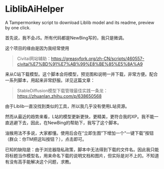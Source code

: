 # LiblibAiHelper
A Tampermonkey script to download Liblib model and its readme, preview by one click.

首先说，我不会JS。所有代码都是NewBing写的，我只是微调。

这个项目的缘由是因为我经常使用

> Civitai网站辅助：https://greasyfork.org/zh-CN/scripts/460557-civitai%E7%BD%91%E7%AB%99%E8%BE%85%E5%8A%A9

来从C站下载模型。这个脚本会将模型，预览图和说明一并下载，非常方便。配合一系列脚本，用起来非常舒服。详见这篇文章：

> StableDiffusion模型下载管理最佳实践一条龙：https://zhuanlan.zhihu.com/p/638650568

由于Liblib一直没找到类似的工具，所以我几乎没有使用L站资源。

然而从最近的趋势来看，L站的模型更新更快，更精美，更符合我的XP。我不能一直逃避下去，因此，在NewBing的帮助下，我写了这个脚本。

油猴用法不多说，大家都懂。使用后会在“立即生图”下增加一个“一键下载”按钮（群众：你TM把这叫按钮？），点击即可。

已知的缺陷是：由于浏览器隐私政策，脚本中无法得到下载的文件名。因此我只能将标题当作模型名，用来命名下载的说明文档和图片，但实际是对不上的。不知道有没有高手能解决这个问题，求教。
